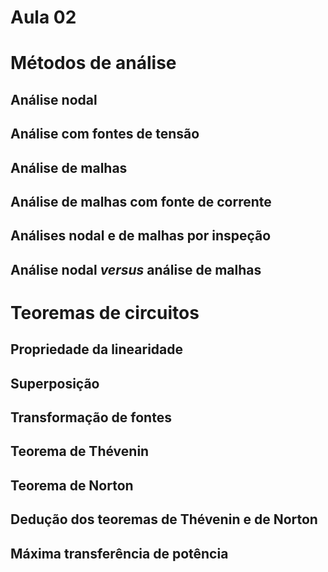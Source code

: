 # Aula 02

# Métodos de análise

## Análise nodal

## Análise com fontes de tensão

## Análise de malhas

## Análise de malhas com fonte de corrente

## Análises nodal e de malhas por inspeção

## Análise nodal _versus_ análise de malhas

# Teoremas de circuitos

## Propriedade da linearidade

## Superposição

## Transformação de fontes

## Teorema de Thévenin

## Teorema de Norton

## Dedução dos teoremas de Thévenin e de Norton

## Máxima transferência de potência


